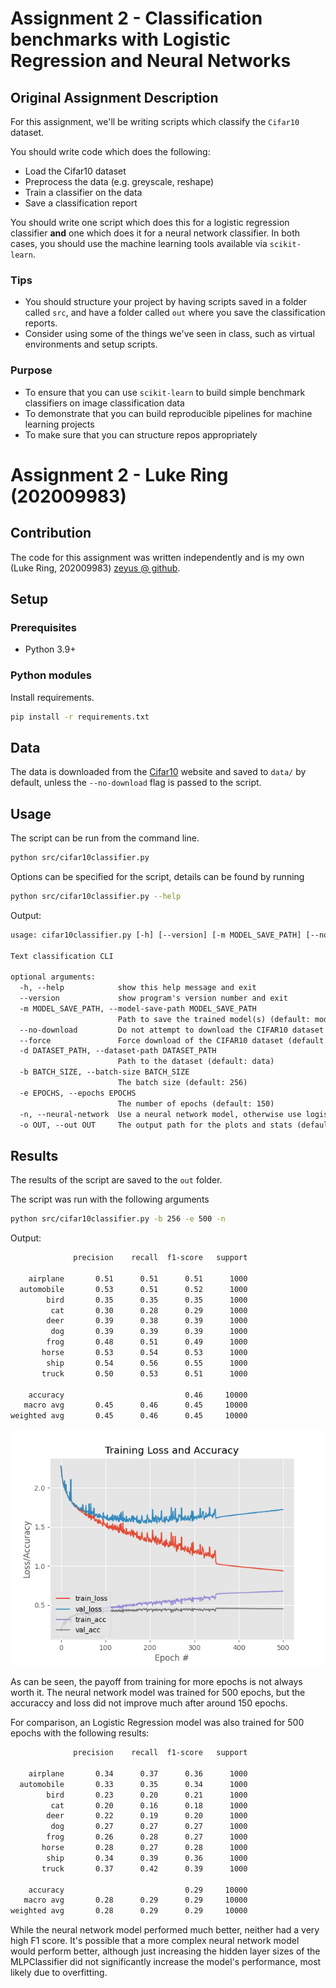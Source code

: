 # Assignment 2 - Classification benchmarks with Logistic Regression and Neural Networks

## Original Assignment Description

For this assignment, we'll be writing scripts which classify the ```Cifar10``` dataset.

You should write code which does the following:

- Load the Cifar10 dataset
- Preprocess the data (e.g. greyscale, reshape)
- Train a classifier on the data
- Save a classification report

You should write one script which does this for a logistic regression classifier **and** one which does it for a neural network classifier. In both cases, you should use the machine learning tools available via ```scikit-learn```.

### Tips

- You should structure your project by having scripts saved in a folder called ```src```, and have a folder called ```out``` where you save the classification reports.
- Consider using some of the things we've seen in class, such as virtual environments and setup scripts.

### Purpose

- To ensure that you can use ```scikit-learn``` to build simple benchmark classifiers on image classification data
- To demonstrate that you can build reproducible pipelines for machine learning projects
- To make sure that you can structure repos appropriately

# Assignment 2 - Luke Ring (202009983)

## Contribution

The code for this assignment was written independently and is my own (Luke Ring, 202009983) [zeyus @ github](https://github.com/zeyus).

## Setup

### Prerequisites

- Python 3.9+

### Python modules

Install requirements.

```bash
pip install -r requirements.txt
```

## Data

The data is downloaded from the [Cifar10](https://www.cs.toronto.edu/~kriz/cifar.html) website and saved to `data/` by default, unless the `--no-download` flag is passed to the script.

## Usage

The script can be run from the command line.

```bash
python src/cifar10classifier.py
```

Options can be specified for the script, details can be found by running

```bash
python src/cifar10classifier.py --help
```

Output:

```txt
usage: cifar10classifier.py [-h] [--version] [-m MODEL_SAVE_PATH] [--no-download] [--force] [-d DATASET_PATH] [-b BATCH_SIZE] [-e EPOCHS] [-n] [-o OUT]

Text classification CLI

optional arguments:
  -h, --help            show this help message and exit
  --version             show program's version number and exit
  -m MODEL_SAVE_PATH, --model-save-path MODEL_SAVE_PATH
                        Path to save the trained model(s) (default: models)
  --no-download         Do not attempt to download the CIFAR10 dataset (default: False)
  --force               Force download of the CIFAR10 dataset (default: False)
  -d DATASET_PATH, --dataset-path DATASET_PATH
                        Path to the dataset (default: data)
  -b BATCH_SIZE, --batch-size BATCH_SIZE
                        The batch size (default: 256)
  -e EPOCHS, --epochs EPOCHS
                        The number of epochs (default: 150)
  -n, --neural-network  Use a neural network model, otherwise use logistic regression (default: False)
  -o OUT, --out OUT     The output path for the plots and stats (default: out)
```

## Results

The results of the script are saved to the `out` folder.

The script was run with the following arguments

```bash
python src/cifar10classifier.py -b 256 -e 500 -n
```

Output:

```txt
              precision    recall  f1-score   support

    airplane       0.51      0.51      0.51      1000
  automobile       0.53      0.51      0.52      1000
        bird       0.35      0.35      0.35      1000
         cat       0.30      0.28      0.29      1000
        deer       0.39      0.38      0.39      1000
         dog       0.39      0.39      0.39      1000
        frog       0.48      0.51      0.49      1000
       horse       0.53      0.54      0.53      1000
        ship       0.54      0.56      0.55      1000
       truck       0.50      0.53      0.51      1000

    accuracy                           0.46     10000
   macro avg       0.45      0.46      0.45     10000
weighted avg       0.45      0.46      0.45     10000
```

![neural_network_accuracy](out/2023-05-12_163159_MLPClassifier_cifar10_history.png)

As can be seen, the payoff from training for more epochs is not always worth it. The neural network model was trained for 500 epochs, but the accuraccy and loss did not improve much after around 150 epochs.

For comparison, an Logistic Regression model was also trained for 500 epochs with the following results:

```txt
              precision    recall  f1-score   support

    airplane       0.34      0.37      0.36      1000
  automobile       0.33      0.35      0.34      1000
        bird       0.23      0.20      0.21      1000
         cat       0.20      0.16      0.18      1000
        deer       0.22      0.19      0.20      1000
         dog       0.27      0.27      0.27      1000
        frog       0.26      0.28      0.27      1000
       horse       0.28      0.27      0.28      1000
        ship       0.34      0.39      0.36      1000
       truck       0.37      0.42      0.39      1000

    accuracy                           0.29     10000
   macro avg       0.28      0.29      0.29     10000
weighted avg       0.28      0.29      0.29     10000
```

While the neural network model performed much better, neither had a very high F1 score. It's possible that a more complex neural network model would perform better, although just increasing the hidden layer sizes of the MLPClassifier did not significantly increase the model's performance, most likely due to overfitting.

